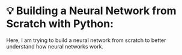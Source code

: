 # :bulb: Building a Neural Network from Scratch with Python: 

Here, I am trying to build a neural network from scratch to better understand how neural networks work.